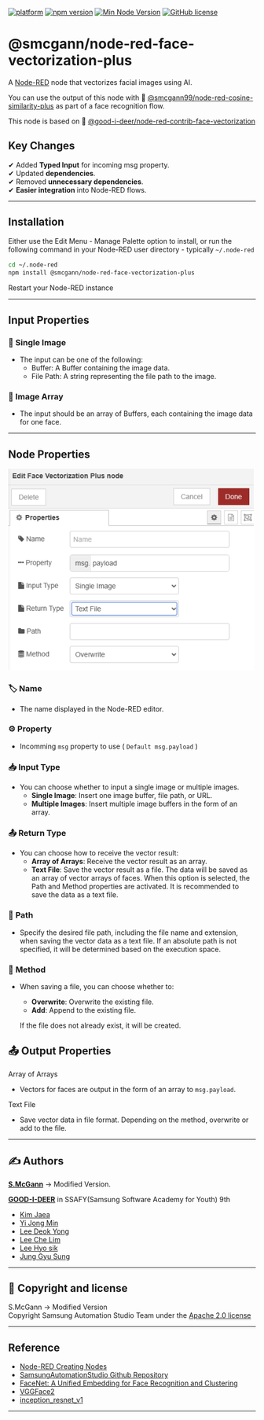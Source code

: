[![platform](https://img.shields.io/badge/platform-Node--RED-red)](https://nodered.org)
[![npm version](https://img.shields.io/npm/v/@smcgann/node-red-face-vectorization-plus.svg)](https://www.npmjs.com/package/@smcgann/node-red-face-vectorization-plus)
[![Min Node Version](https://img.shields.io/node/v/@smcgann/node-red-face-vectorization-plus)](https://www.npmjs.com/package/@smcgann/node-red-annotate-image-plus)
[![GitHub license](https://img.shields.io/github/license/smcgann99/node-red-face-vectorization-plus)](https://github.com/smcgann99/node-red-face-vectorization-plus/blob/main/LICENSE)

# @smcgann/node-red-face-vectorization-plus

A <a href="http://nodered.org" target="_blank">Node-RED</a> node that vectorizes facial images using AI.

You can use the output of this node with 🔗 [@smcgann99/node-red-cosine-similarity-plus](https://www.npmjs.com/package/@smcgann/node-red-cosine-similarity-plus) 
 as part of a face recognition flow. 

This node is based on 🔗 [@good-i-deer/node-red-contrib-face-vectorization](https://www.npmjs.com/package/@good-i-deer/node-red-contrib-face-vectorization)

## **Key Changes**
 
✔ Added **Typed Input** for incoming msg property.   
✔ Updated **dependencies**.    
✔ Removed **unnecessary dependencies**.  
✔ **Easier integration** into Node-RED flows.

---
## **Installation**
Either use the Edit Menu - Manage Palette option to install, or run the following command in your Node-RED user directory - typically `~/.node-red`

``` bash
cd ~/.node-red
npm install @smcgann/node-red-face-vectorization-plus
```

Restart your Node-RED instance

---

## **Input Properties** 

### 👤 Single Image

- The input can be one of the following:
  - Buffer: A Buffer containing the image data.
  - File Path: A string representing the file path to the image.

### 👥 Image Array

 -  The input should be an array of Buffers, each containing the image data for one face.
---

## **Node Properties**  
<img width="500" alt="Properties" src="https://raw.githubusercontent.com/smcgann99/node-red-face-vectorization-plus/main/assets/config.png">

### 🏷️ **Name**  
- The name displayed in the Node-RED editor.  

### ⚙️ **Property**
- Incomming `msg` property to use ( `Default msg.payload` )

### 📥 **Input Type**

- You can choose whether to input a single image or multiple images.
  - **Single Image**: Insert one image buffer, file path, or URL.
  - **Multiple Images**: Insert multiple image buffers in the form of an array.

### 📤 **Return Type**

- You can choose how to receive the vector result:
  - **Array of Arrays**: Receive the vector result as an array.
  - **Text File**: Save the vector result as a file. The data will be saved as an array of vector arrays of faces. When this option is selected, the Path and Method properties are activated. It is recommended to save the data as a text file.

### 📂 **Path**

- Specify the desired file path, including the file name and extension, when saving the vector data as a text file. If an absolute path is not specified, it will be determined based on the execution space.

### 🔧 **Method**

- When saving a file, you can choose whether to:
  - **Overwrite**: Overwrite the existing file.
  - **Add**: Append to the existing file. 
  
  If the file does not already exist, it will be created.

## 📤 Output Properties

Array of Arrays

- Vectors for faces are output in the form of an array to `msg.payload`.

Text File

- Save vector data in file format. Depending on the method, overwrite or add to the file.
<hr>



## ✍️ Authors
**[S.McGann](https://github.com/smcgann99)** → Modified Version.  

[**GOOD-I-DEER**](https://github.com/GOOD-I-DEER) in SSAFY(Samsung Software Academy for Youth) 9th

- [Kim Jaea](https://github.com/kimjaea)
- [Yi Jong Min](https://github.com/chickennight)
- [Lee Deok Yong](https://github.com/Gitgloo)
- [Lee Che Lim](https://github.com/leecr1215)
- [Lee Hyo sik](https://github.com/hy06ix)
- [Jung Gyu Sung](https://github.com/ramaking)
<hr>

## 📜 Copyright and license

S.McGann → Modified Version   
Copyright Samsung Automation Studio Team under the [Apache 2.0 license](https://www.apache.org/licenses/LICENSE-2.0)

<hr>

## Reference

- [Node-RED Creating Nodes](https://nodered.org/docs/creating-nodes/)
- [SamsungAutomationStudio Github Repository](https://github.com/Samsung/SamsungAutomationStudio)
- [FaceNet: A Unified Embedding for Face Recognition and Clustering](https://www.cv-foundation.org/openaccess/content_cvpr_2015/papers/Schroff_FaceNet_A_Unified_2015_CVPR_paper.pdf)
- [VGGFace2](https://paperswithcode.com/dataset/vggface2-1)
- [inception_resnet_v1](https://github.com/timesler/facenet-pytorch/blob/master/models/inception_resnet_v1.py)
<hr>

